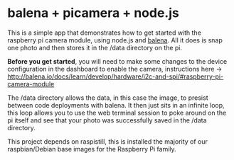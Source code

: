 # balena + picamera + node.js

This is a simple app that demonstrates how to get started with the raspberry pi camera module, using node.js and [balena](https://balena.io/). All it does is snap one photo and then stores it in the /data directory on the pi.

**Before you get started**, you will need to make some changes to the device configuration in the dashboard to enable the camera, instructions here -> http://balena.io/docs/learn/develop/hardware/i2c-and-spi/#raspberry-pi-camera-module

The /data directory allows the data, in this case the image, to presist between code deployments with balena. It then just sits in an infinite loop, this loop allows you to use the web terminal session to poke around on the pi itself and see that your photo was successfully saved in the /data directory.

This project depends on raspistill, this is installed the majority of our raspbian/Debian base images for the Raspberry Pi family.
